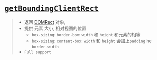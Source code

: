 # [`getBoundingClientRect`](https://developer.mozilla.org/zh-CN/docs/Web/API/Element/getBoundingClientRect)

> - 返回 [DOMRect](https://developer.mozilla.org/zh-CN/docs/Web/API/DOMRect) 对象,
> - 提供 元素 大小, 相对视图的位置
>   - `box-sizing`: `border-box`: `width` 和 `height` 和元素的相等
>   - `box-sizing`: `content-box`: `width` 和 `height` 会加上`padding` he `border-width`
> - `Full support`
